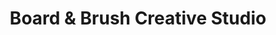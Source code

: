 ---
title: "Board & Brush Creative Studio"
url: /cedar-park/board-and-brush-creative-studio/
shop: craft
---